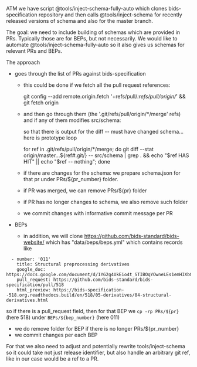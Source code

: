 ATM we have script @tools/inject-schema-fully-auto which clones bids-specification repository and then calls @tools/inject-schema for recently released versions of schema and also for the master branch.

The goal: we need to include building of schemas which are provided in PRs. Typically those are for BEPs, but not necessarily.  We would like to automate @tools/inject-schema-fully-auto so it also gives us schemas for relevant PRs and BEPs.

The approach

- goes through the list of PRs against bids-specification
  - this could be done if we fetch all the pull request references:

     git config --add remote.origin.fetch '+refs/pull/*:refs/pull/origin/*' && git fetch origin

  - and then go through them (the '.git/refs/pull/origin/*/merge' refs) and if any of them modifies src/schema:

    so that there is output for the diff -- must have changed schema... here is prototype loop


    for ref in .git/refs/pull/origin/*/merge; do git diff --stat origin/master...${ref#.git/} -- src/schema | grep . && echo "$ref HAS HIT" || echo "$ref -- nothing"; done

  - if there are changes for the schema: we prepare schema.json for that pr under PRs/${pr_number} folder.

  - if PR was merged, we can remove PRs/${pr} folder

  - if PR has no longer changes to schema, we also remove such folder

  - we commit changes with informative commit message per PR

- BEPs

  - in addition, we will clone https://github.com/bids-standard/bids-website/ which has "data/beps/beps.yml" which contains records like

```
  - number: '011'
    title: Structural preprocessing derivatives
    google_doc: https://docs.google.com/document/d/1YG2g4UkEio4t_STIBOqYOwneLEs1emHIXbGKynx7V0Y/
    pull_request: https://github.com/bids-standard/bids-specification/pull/518
    html_preview: https://bids-specification--518.org.readthedocs.build/en/518/05-derivatives/04-structural-derivatives.html
```

so if there is a pull_request field, then for that BEP we `cp -rp PRs/${pr}` (here 518) under `BEPs/${bep_number}` (here 011)

  - we do remove folder for BEP if there is no longer PRs/${pr_number}
  - we commit changes per each BEP


For that we also need to adjust and potentially rewrite tools/inject-schema so
it could take not just release identifier, but also handle an arbitrary git
ref, like in our case would be a ref to a PR.
